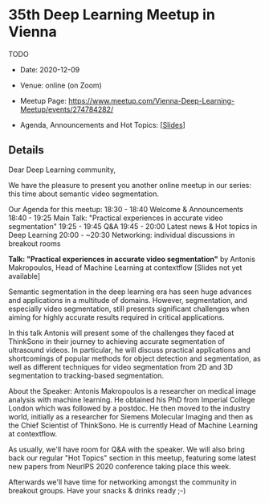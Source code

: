 # 35th Deep Learning Meetup in Vienna

TODO

* Date: 2020-12-09
* Venue: online (on Zoom)
* Meetup Page: https://www.meetup.com/Vienna-Deep-Learning-Meetup/events/274784282/

* Agenda, Announcements and Hot Topics:
[[Slides](<./slides/36th Deep Learning Meetup Intro - Announcements - Hot Topics.pdf>)]

## Details

Dear Deep Learning community,

We have the pleasure to present you another online meetup in our series: this time about semantic video segmentation.

Our Agenda for this meetup:
18:30 - 18:40 Welcome & Announcements
18:40 - 19:25 Main Talk: "Practical experiences in accurate video segmentation"
19:25 - 19:45 Q&A
19:45 - 20:00 Latest news & Hot topics in Deep Learning
20:00 - ~20:30 Networking: individual discussions in breakout rooms

**Talk:
"Practical experiences in accurate video segmentation"**
by Antonis Makropoulos, Head of Machine Learning at contextflow
[Slides not yet available]

Semantic segmentation in the deep learning era has seen huge advances and applications in a multitude of domains. However, segmentation, and especially video segmentation, still presents significant challenges when aiming for highly accurate results required in critical applications.

In this talk Antonis will present some of the challenges they faced at ThinkSono in their journey to achieving accurate segmentation of ultrasound videos. In particular, he will discuss practical applications and shortcomings of popular methods for object detection and segmentation, as well as different techniques for video segmentation from 2D and 3D segmentation to tracking-based segmentation.

About the Speaker:
Antonis Makropoulos is a researcher on medical image analysis with machine learning. He obtained his PhD from Imperial College London which was followed by a postdoc. He then moved to the industry world, initially as a researcher for Siemens Molecular Imaging and then as the Chief Scientist of ThinkSono. He is currently Head of Machine Learning at contextflow.

As usually, we'll have room for Q&A with the speaker.
We will also bring back our regular "Hot Topics" section in this meetup, featuring some latest new papers from NeurIPS 2020 conference taking place this week.

Afterwards we'll have time for networking amongst the community in breakout groups. Have your snacks & drinks ready ;-)
